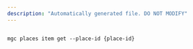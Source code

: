 ```yaml
---
description: "Automatically generated file. DO NOT MODIFY"
---
```


```cli

mgc places item get --place-id {place-id}

```